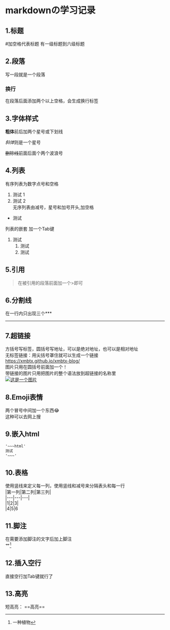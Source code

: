 # markdownの学习记录

## 1.标题    

#加空格代表标题 有一级标题到六级标题  
	

## 2.段落  

写一段就是一个段落  
	
### 换行  

在段落后面添加两个以上空格，会生成换行标签  
	
	
## 3.字体样式  

**粗体**前后加两个星号或下划线  
		
*斜体*则是一个星号  
	
~~删除线~~前面后面个两个波浪号  
		
	
## 4.列表  

有序列表为数字点号和空格  
	
1. 测试 1   
2. 测试 2  
	无序列表由减号，星号和加号开头,加空格  
	
- 测试  
	

列表的嵌套 加一个Tab键  
1. 测试  
	1. 测试  
	2. 测试  
	
## 5.引用  
> 在被引用的段落前面加一个>即可  


## 6.分割线  
在一行内只出现三个***  
***

## 7.超链接  
方括号写标签，圆括号写地址，可以是绝对地址，也可以是相对地址[]()  
无标签链接：用尖括号罩住就可以生成一个链接  
<https://xmbtx.github.io/xmbtx-blog/>  
图片只用在圆括号前面加一个！  
带链接的图片只用把图片的整个语法放到超链接的名称里  
[![这是一个图片](./1.jpg)](https://xmbtx.github.io/xmbtx-blog/)  
	
## 8.Emoji表情  
两个冒号中间加一个东西:joy:  
这种可以去网上搜  
	
## 9.嵌入html  

~~~html
'~~~html'
测试
'~~~'

~~~

## 10.表格   
使用竖线来定义每一列，使用竖线和减号来分隔表头和每一行  
|第一列|第二列|第三列|  
|---|---|---|  
|1|2|3|  
|4|5|6  

## 11.脚注  
在需要添加脚注的文字后加上脚注  
艹[^注]  
	
	
[^注]:一种植物  

## 12.插入空行
直接空行加Tab键就行了  
	
	
	
## 13.高亮  
短高亮：
==高亮==